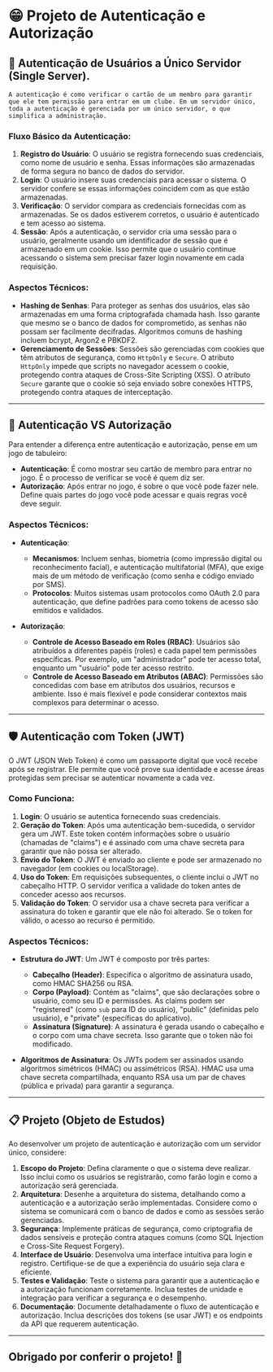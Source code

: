 # 😁 Projeto de Autenticação e Autorização

## 🚀 Autenticação de Usuários a Único Servidor (Single Server).
```
A autenticação é como verificar o cartão de um membro para garantir que ele tem permissão para entrar em um clube. Em um servidor único, toda a autenticação é gerenciada por um único servidor, o que simplifica a administração.
```
### **Fluxo Básico da Autenticação**:
1. **Registro do Usuário**: O usuário se registra fornecendo suas credenciais, como nome de usuário e senha. Essas informações são armazenadas de forma segura no banco de dados do servidor.
2. **Login**: O usuário insere suas credenciais para acessar o sistema. O servidor confere se essas informações coincidem com as que estão armazenadas.
3. **Verificação**: O servidor compara as credenciais fornecidas com as armazenadas. Se os dados estiverem corretos, o usuário é autenticado e tem acesso ao sistema.
4. **Sessão**: Após a autenticação, o servidor cria uma sessão para o usuário, geralmente usando um identificador de sessão que é armazenado em um cookie. Isso permite que o usuário continue acessando o sistema sem precisar fazer login novamente em cada requisição.

### **Aspectos Técnicos**:
- **Hashing de Senhas**: Para proteger as senhas dos usuários, elas são armazenadas em uma forma criptografada chamada hash. Isso garante que mesmo se o banco de dados for comprometido, as senhas não possam ser facilmente decifradas. Algoritmos comuns de hashing incluem bcrypt, Argon2 e PBKDF2.
- **Gerenciamento de Sessões**: Sessões são gerenciadas com cookies que têm atributos de segurança, como `HttpOnly` e `Secure`. O atributo `HttpOnly` impede que scripts no navegador acessem o cookie, protegendo contra ataques de Cross-Site Scripting (XSS). O atributo `Secure` garante que o cookie só seja enviado sobre conexões HTTPS, protegendo contra ataques de interceptação.

---

## 🔐 Autenticação VS Autorização

Para entender a diferença entre autenticação e autorização, pense em um jogo de tabuleiro:

- **Autenticação**: É como mostrar seu cartão de membro para entrar no jogo. É o processo de verificar se você é quem diz ser.
- **Autorização**: Após entrar no jogo, é sobre o que você pode fazer nele. Define quais partes do jogo você pode acessar e quais regras você deve seguir.

### **Aspectos Técnicos**:
- **Autenticação**:
  - **Mecanismos**: Incluem senhas, biometria (como impressão digital ou reconhecimento facial), e autenticação multifatorial (MFA), que exige mais de um método de verificação (como senha e código enviado por SMS).
  - **Protocolos**: Muitos sistemas usam protocolos como OAuth 2.0 para autenticação, que define padrões para como tokens de acesso são emitidos e validados.
  
- **Autorização**:
  - **Controle de Acesso Baseado em Roles (RBAC)**: Usuários são atribuídos a diferentes papéis (roles) e cada papel tem permissões específicas. Por exemplo, um "administrador" pode ter acesso total, enquanto um "usuário" pode ter acesso restrito.
  - **Controle de Acesso Baseado em Atributos (ABAC)**: Permissões são concedidas com base em atributos dos usuários, recursos e ambiente. Isso é mais flexível e pode considerar contextos mais complexos para determinar o acesso.

---

## 🛡️ Autenticação com Token (JWT)

O JWT (JSON Web Token) é como um passaporte digital que você recebe após se registrar. Ele permite que você prove sua identidade e acesse áreas protegidas sem precisar se autenticar novamente a cada vez.

### **Como Funciona**:
1. **Login**: O usuário se autentica fornecendo suas credenciais.
2. **Geração do Token**: Após uma autenticação bem-sucedida, o servidor gera um JWT. Este token contém informações sobre o usuário (chamadas de "claims") e é assinado com uma chave secreta para garantir que não possa ser alterado.
3. **Envio do Token**: O JWT é enviado ao cliente e pode ser armazenado no navegador (em cookies ou localStorage).
4. **Uso do Token**: Em requisições subsequentes, o cliente inclui o JWT no cabeçalho HTTP. O servidor verifica a validade do token antes de conceder acesso aos recursos.
5. **Validação do Token**: O servidor usa a chave secreta para verificar a assinatura do token e garantir que ele não foi alterado. Se o token for válido, o acesso ao recurso é permitido.

### **Aspectos Técnicos**:
- **Estrutura do JWT**: Um JWT é composto por três partes:
  - **Cabeçalho (Header)**: Especifica o algoritmo de assinatura usado, como HMAC SHA256 ou RSA.
  - **Corpo (Payload)**: Contém as "claims", que são declarações sobre o usuário, como seu ID e permissões. As claims podem ser "registered" (como `sub` para ID do usuário), "public" (definidas pelo usuário), e "private" (específicas do aplicativo).
  - **Assinatura (Signature)**: A assinatura é gerada usando o cabeçalho e o corpo com uma chave secreta. Isso garante que o token não foi modificado.
  
- **Algoritmos de Assinatura**: Os JWTs podem ser assinados usando algoritmos simétricos (HMAC) ou assimétricos (RSA). HMAC usa uma chave secreta compartilhada, enquanto RSA usa um par de chaves (pública e privada) para garantir a segurança.

---

## 📋 Projeto (Objeto de Estudos)

Ao desenvolver um projeto de autenticação e autorização com um servidor único, considere:

1. **Escopo do Projeto**: Defina claramente o que o sistema deve realizar. Isso inclui como os usuários se registrarão, como farão login e como a autorização será gerenciada.
2. **Arquitetura**: Desenhe a arquitetura do sistema, detalhando como a autenticação e a autorização serão implementadas. Considere como o sistema se comunicará com o banco de dados e como as sessões serão gerenciadas.
3. **Segurança**: Implemente práticas de segurança, como criptografia de dados sensíveis e proteção contra ataques comuns (como SQL Injection e Cross-Site Request Forgery).
4. **Interface de Usuário**: Desenvolva uma interface intuitiva para login e registro. Certifique-se de que a experiência do usuário seja clara e eficiente.
5. **Testes e Validação**: Teste o sistema para garantir que a autenticação e a autorização funcionam corretamente. Inclua testes de unidade e integração para verificar a segurança e o desempenho.
6. **Documentação**: Documente detalhadamente o fluxo de autenticação e autorização. Inclua descrições dos tokens (se usar JWT) e os endpoints da API que requerem autenticação.

---
## Obrigado por conferir o projeto! 🚀